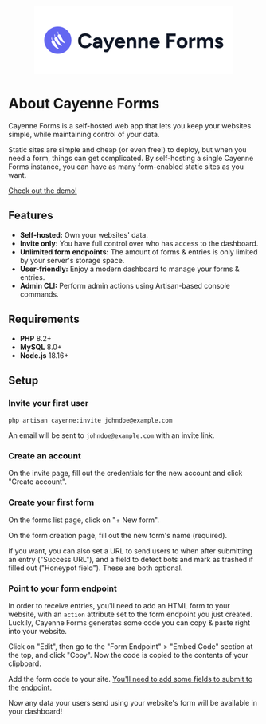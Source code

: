 <p align="center"><img src="https://raw.githubusercontent.com/brandoncbang/cayenne-forms/master/resources/svg/logos/wordmark.svg" width="400" alt="Cayenne Forms Logo" /></p>

# About Cayenne Forms
Cayenne Forms is a self-hosted web app that lets you keep your websites simple, while maintaining control of your data.

Static sites are simple and cheap (or even free!) to deploy, but when you need a form, things can get complicated. By
self-hosting a single Cayenne Forms instance, you can have as many form-enabled static sites as you want.

[Check out the demo!](https://cayenne-forms-demo.brandonbang.com)

## Features
- **Self-hosted:** Own your websites' data.
- **Invite only:** You have full control over who has access to the dashboard.
- **Unlimited form endpoints:** The amount of forms & entries is only limited by your server's storage space.
- **User-friendly:** Enjoy a modern dashboard to manage your forms & entries.
- **Admin CLI:** Perform admin actions using Artisan-based console commands.

## Requirements
- **PHP** 8.2+
- **MySQL** 8.0+
- **Node.js** 18.16+

## Setup

### Invite your first user
```shell
php artisan cayenne:invite johndoe@example.com
```

An email will be sent to `johndoe@example.com` with an invite link.

### Create an account
On the invite page, fill out the credentials for the new account and click "Create account".

### Create your first form
On the forms list page, click on "+ New form".

On the form creation page, fill out the new form's name (required).

If you want, you can also set a URL to send users to when after submitting an entry ("Success URL"), and a field to
detect bots and mark as trashed if filled out ("Honeypot field"). These are both optional.

### Point to your form endpoint
In order to receive entries, you'll need to add an HTML form to your website, with an `action` attribute set to the form
endpoint you just created. Luckily, Cayenne Forms generates some code you can copy & paste right into your website.

Click on "Edit", then go to the "Form Endpoint" > "Embed Code" section at the top, and click "Copy". Now the code is
copied to the contents of your clipboard.

Add the form code to your site.
[You'll need to add some fields to submit to the endpoint.](https://developer.mozilla.org/en-US/docs/Web/HTML/Element/form)

Now any data your users send using your website's form will be available in your dashboard!
